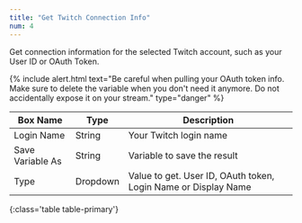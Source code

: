 ```yaml
---
title: "Get Twitch Connection Info"
num: 4
---
```


Get connection information for the selected Twitch account, such as your User ID or OAuth Token. 

{% include alert.html text="Be careful when pulling your OAuth token info. Make sure to delete the variable when you don't need it anymore. Do not accidentally expose it on your stream." type="danger" %} 

| Box Name | Type | Description | 
|-------|--------|--------
Login Name | String | Your Twitch login name
Save Variable As| String | Variable to save the result
Type | Dropdown |  Value to get. User ID, OAuth token, Login Name or Display Name
{:class='table table-primary'}









